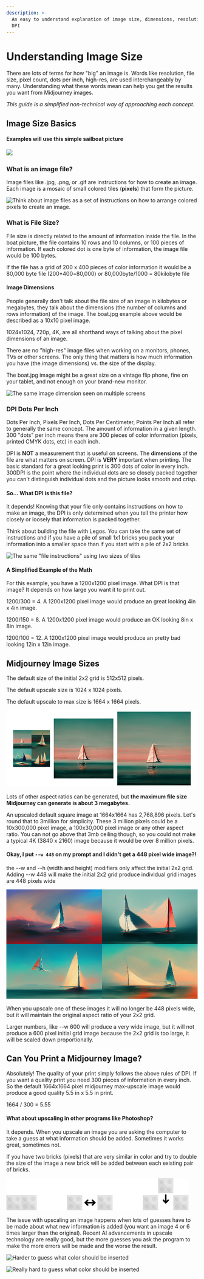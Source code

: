 ```yaml
---
description: >-
  An easy to understand explanation of image size, dimensions, resolutions, and
  DPI
---
```


# Understanding Image Size

There are lots of terms for how "big" an image is. Words like resolution, file size, pixel count, dots per inch, high-res, are used interchangeably by many. Understanding what these words mean can help you get the results you want from Midjourney images.

_This guide is a simplified non-technical way of approaching each concept._



## Image Size Basics

#### Examples will use this simple sailboat picture

![](../.gitbook/assets/Resolution\_MJBoat.png)



### **What is an image file?**

Image files like .jpg, .png, or .gif are instructions for how to create an image. \
Each image is a mosaic of small colored tiles (**pixels**) that form the picture.&#x20;

![Think about image files as a set of instructions on how to arrange colored pixels to create an image.](../.gitbook/assets/Resolution\_Instructions.png)

### What is File Size?

File size is directly related to the amount of information inside the file. In the boat picture, the file contains 10 rows and 10 columns, or 100 pieces of information. If each colored dot is one byte of information, the image file would be 100 bytes.&#x20;

If the file has a grid of 200 x 400 pieces of color information it would be a 80,000 byte file (200\*400=80,000) or 80,000byte/1000 = 80kilobyte file

#### Image Dimensions

People generally don't talk about the file size of an image in kilobytes or megabytes, they talk about the dimensions (the number of columns and rows information) of the image. The boat.jpg example above would be described as a 10x10 pixel image.&#x20;

1024x1024, 720p, 4K, are all shorthand ways of talking about the pixel dimensions of an image.



There are no "high-res" image files when working on a monitors, phones, TVs or other screens. The only thing that matters is how much information you have (the image dimensions) vs. the size of the display.

The boat.jpg image might be a great size on a vintage flip phone, fine on your tablet, and not enough on your brand-new monitor.

![The same image dimension seen on multiple screens](../.gitbook/assets/Resolution\_screenSize.png)

### DPI Dots Per Inch

Dots Per Inch, Pixels Per Inch, Dots Per Centimeter, Points Per Inch all refer to generally the same concept. The amount of information in a given length. 300 "dots" per inch means there are 300 pieces of color information (pixels, printed CMYK dots, etc) in each inch.

DPI is **NOT** a measurement that is useful on screens. The **dimensions** of the file are what matters on screen. DPI is **VERY** important when printing. The basic standard for a great looking print is 300 dots of color in every inch. 300DPI is the point where the individual dots are so closely packed together you can't distinguish individual dots and the picture looks smooth and crisp.

#### So... What DPI is this file?

It depends! Knowing that your file only contains instructions on how to make an image, the DPI is only determined when you tell the printer how closely or loosely that information is packed together.

Think about building the file with Legos.  You can take the same set of instructions and if you have a pile of small 1x1 bricks you pack your information into a smaller space than if you start with a pile of 2x2 bricks

![The same "file instructions" using two sizes of tiles ](../.gitbook/assets/Resolution\_TileSize.png)

#### A Simplified Example of the Math

For this example, you have a 1200x1200 pixel image.  What DPI is that image? It depends on how large you want it to print out.

1200/300 = 4. A 1200x1200 pixel image would produce an great looking 4in x 4in image.

1200/150 = 8. A 1200x1200 pixel image would produce an OK looking 8in x 8in image.

1200/100 = 12. A 1200x1200 pixel image would produce an pretty bad looking 12in x 12in image.&#x20;





## Midjourney Image Sizes

The default size of the initial 2x2 grid is 512x512 pixels.

The default upscale size is 1024 x 1024 pixels.

The default upscale to max size is 1664 x 1664 pixels.

![](<../.gitbook/assets/Image Comparisson.png>)

Lots of other aspect ratios can be generated, but **the maximum file size Midjourney can generate is about 3 megabytes.**

An upscaled default square image at 1664x1664 has 2,768,896 pixels. Let's round that to 3million for simplicity. These 3 million pixels could be a 10x300,000 pixel image, a 100x30,000 pixel image or any other aspect ratio. You can not go above that 3mb ceiling though, so you could not make a typical 4K (3840 x 2160) image because it would be over 8 million pixels.

#### Okay, I put  `--w 448` on my prompt and I didn't get a 448 pixel wide image?!

the --w and --h (width and height) modifiers only affect the initial 2x2 grid.  Adding --w 448 will make the initial 2x2 grid produce individual grid images are 448 pixels wide

![/imagine sailboat --w 448  produces a 896 x 512 begining grid.](<../.gitbook/assets/image (29).png>)

When you upscale one of these images it will no longer be 448 pixels wide, but it will maintain the original aspect ratio of your 2x2 grid.

Larger numbers, like --w 600 will produce a very wide image, but it will not produce a 600 pixel initial grid image because the 2x2 grid is too large, it will be scaled down proportionally.



## Can You Print a Midjourney Image?

Absolutely! The quality of your print simply follows the above rules of DPI.  If you want a quality print you need 300 pieces of information in every inch.  So the default 1664x1664 pixel midjourney max-upscale image would produce a good quality 5.5 in x 5.5 in print.

1664 / 300 = 5.55



#### What about upscaling in other programs like Photoshop?

It depends. When you upscale an image you are asking the computer to take a guess at what information should be added. Sometimes it works great, sometimes not.&#x20;

If you have two bricks (pixels) that are very similar in color and try to double the size of the image a new brick will be added between each existing pair of bricks.&#x20;

![Easy to guess what color should be inserted](../.gitbook/assets/Upscale2x.jpg)

The issue with upscaling an image happens when lots of guesses have to be made about what new information is added (you want an image 4 or 6 times larger than the original). Recent AI advancements in upscale technology are really good, but the more guesses you ask the program to make the more errors will be made and the worse the result. &#x20;

![Harder to guess what color should be inserted](<../.gitbook/assets/MJ\_Upscales (2).jpg>)



![Really hard to guess what color should be inserted](../.gitbook/assets/MJ\_Upscales\_4X.jpg)







